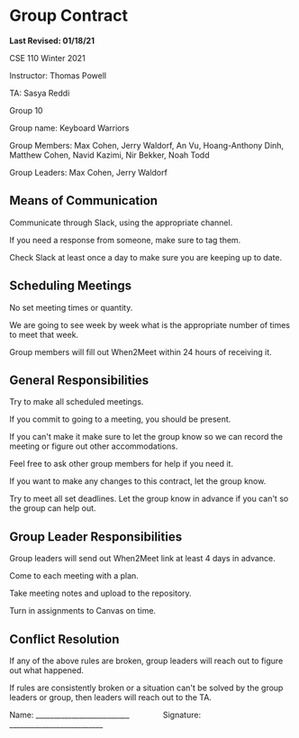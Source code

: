 # Group Contract
**Last Revised: 01/18/21**

CSE 110 Winter 2021 

Instructor: Thomas Powell

TA: Sasya Reddi

Group 10

Group name: Keyboard Warriors

Group Members: Max Cohen, Jerry Waldorf, An Vu, Hoang-Anthony Dinh, Matthew Cohen, Navid Kazimi, Nir Bekker, Noah Todd

Group Leaders: Max Cohen, Jerry Waldorf

## Means of Communication ##

Communicate through Slack, using the appropriate channel.

If you need a response from someone, make sure to tag them.

Check Slack at least once a day to make sure you are keeping up to date.

## Scheduling Meetings ##

No set meeting times or quantity. 

We are going to see week by week what is the appropriate number of times to meet that week.

Group members will fill out When2Meet within 24 hours of receiving it.

## General Responsibilities ##

Try to make all scheduled meetings. 

If you commit to going to a meeting, you should be present. 

If you can't make it make sure to let the group know so we can record the meeting or figure out other accommodations.

Feel free to ask other group members for help if you need it.

If you want to make any changes to this contract, let the group know.

Try to meet all set deadlines. Let the group know in advance if you can't so the group can help out.

## Group Leader Responsibilities ##

Group leaders will send out When2Meet link at least 4 days in advance.

Come to each meeting with a plan. 

Take meeting notes and upload to the repository.

Turn in assignments to Canvas on time. 

## Conflict Resolution ##

If any of the above rules are broken, group leaders will reach out to figure out what happened.

If rules are consistently broken or a situation can't be solved by the group leaders or group, then leaders will reach out to the TA.




Name: __________________________ &emsp;&emsp;&emsp;&emsp;Signature: __________________________
